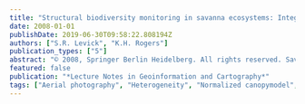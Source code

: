 ```yaml
---
title: "Structural biodiversity monitoring in savanna ecosystems: Integrating LiDAR and high resolution imagery through object-based image analysis"
date: 2008-01-01
publishDate: 2019-06-30T09:58:22.808194Z
authors: ["S.R. Levick", "K.H. Rogers"]
publication_types: ["5"]
abstract: "© 2008, Springer Berlin Heidelberg. All rights reserved. Savannas are heterogeneous systems characterized by the coexistence of grasses and woody trees. Growing recognition of the importance of the structural component of biodiversity has highlighted the need to understand the spatial distribution and temporal dynamics of woody plant structural diversity. Advances in LiDAR technology have enabled three dimensional information of vegetation to be obtained remotely over large areas. Whilst the use of LiDAR has gained considerable momentum in forested areas there has been limited application to savanna systems. We explore the applicability of LiDAR and object-based image analysis to the monitoring of woody structural diversity in a savanna system. We demonstrate how an object-based approach to image analysis significantly improves the accuracy of woody layer classification form in a heterogeneous landscape. Furthermore we illustrate how standard approaches to LiDAR derived canopy models suffer from interpolation artifacts in savannas, due to the heterogeneity of the woody layer. By integrating LiDAR with high resolution aerial photography, through object-based analysis, these artifacts can be removed to produce a robust canopy model. The object-based integration of LiDAR with aerial imagery holds immense potential for structural diversity monitoring in savannas."
featured: false
publication: "*Lecture Notes in Geoinformation and Cartography*"
tags: ["Aerial photography", "Heterogeneity", "Normalized canopymodel", "Remote sensing", "Woody layer extraction"]
---
```


